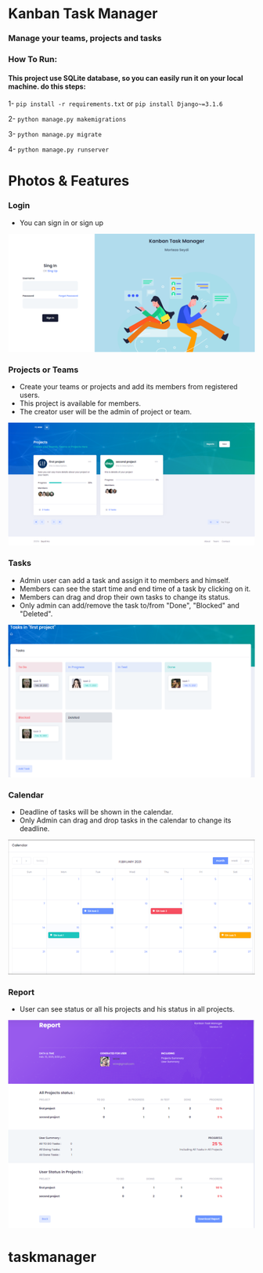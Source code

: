 # Kanban Task Manager
### Manage your teams, projects and tasks

### How To Run:
#### This project use SQLite database, so you can easily run it on your local machine. do this steps:

  1- `pip install -r requirements.txt`  or  `pip install Django~=3.1.6`

  2- `python manage.py makemigrations`

  3- `python manage.py migrate`

  4- `python manage.py runserver`

# Photos & Features

### Login
* You can sign in or sign up 

![login](preview/login.png)

### Projects or Teams
* Create your teams or projects and add its members from registered users.
* This project is available for members.
* The creator user will be the admin of project or team.

![projects](preview/projects.png)

### Tasks
* Admin user can add a task and assign it to members and himself. 
* Members can see the start time and end time of a task by clicking on it.
* Members can drag and drop their own tasks to change its status.
* Only admin can add/remove the task to/from "Done", "Blocked" and "Deleted".

![tasks](preview/tasks.png)

### Calendar
* Deadline of tasks will be shown in the calendar.
* Only Admin can drag and drop tasks in the calendar to change its deadline.

![calendar](preview/calendar.png)

### Report
* User can see status or all his projects and his status in all projects.

![report](preview/report.png)
# taskmanager
